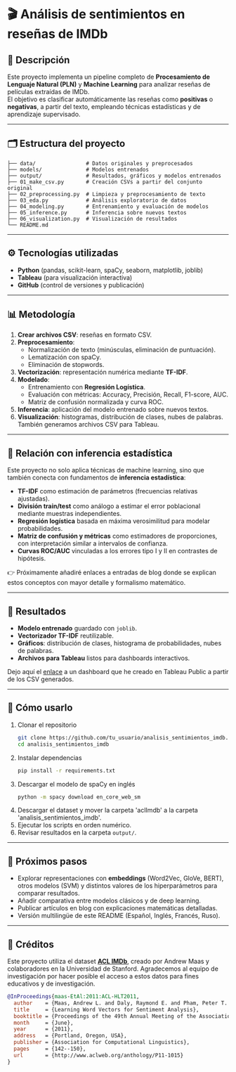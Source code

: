 # 🎬 Análisis de sentimientos en reseñas de IMDb

## 📌 Descripción
Este proyecto implementa un pipeline completo de **Procesamiento de Lenguaje Natural (PLN)** y **Machine Learning** para analizar reseñas de películas extraídas de IMDb.  
El objetivo es clasificar automáticamente las reseñas como **positivas** o **negativas**, a partir del texto, empleando técnicas estadísticas y de aprendizaje supervisado.

---

## 🗂️ Estructura del proyecto

```
├── data/                # Datos originales y preprocesados
├── models/              # Modelos entrenados
├── output/              # Resultados, gráficos y modelos entrenados
├── 01_make_csv.py       # Creación CSVs a partir del conjunto original
├── 02_preprocessing.py  # Limpieza y preprocesamiento de texto
├── 03_eda.py            # Análisis exploratorio de datos
├── 04_modeling.py       # Entrenamiento y evaluación de modelos
├── 05_inference.py      # Inferencia sobre nuevos textos
├── 06_visualization.py  # Visualización de resultados
└── README.md
```

---

## ⚙️ Tecnologías utilizadas
- **Python** (pandas, scikit-learn, spaCy, seaborn, matplotlib, joblib)  
- **Tableau** (para visualización interactiva)  
- **GitHub** (control de versiones y publicación)

---

## 📊 Metodología

1. **Crear archivos CSV**: reseñas en formato CSV.  
2. **Preprocesamiento**:  
   - Normalización de texto (minúsculas, eliminación de puntuación).  
   - Lematización con spaCy.  
   - Eliminación de stopwords.  
3. **Vectorización**: representación numérica mediante **TF-IDF**.  
4. **Modelado**:  
   - Entrenamiento con **Regresión Logística**.  
   - Evaluación con métricas: Accuracy, Precisión, Recall, F1-score, AUC.  
   - Matriz de confusión normalizada y curva ROC.  
5. **Inferencia**: aplicación del modelo entrenado sobre nuevos textos.  
6. **Visualización**: histogramas, distribución de clases, nubes de palabras. También generamos archivos CSV para Tableau.

---

## 📐 Relación con inferencia estadística

Este proyecto no solo aplica técnicas de machine learning, sino que también conecta con fundamentos de **inferencia estadística**:  

- **TF-IDF** como estimación de parámetros (frecuencias relativas ajustadas).  
- **División train/test** como análogo a estimar el error poblacional mediante muestras independientes.  
- **Regresión logística** basada en máxima verosimilitud para modelar probabilidades.  
- **Matriz de confusión y métricas** como estimadores de proporciones, con interpretación similar a intervalos de confianza.  
- **Curvas ROC/AUC** vinculadas a los errores tipo I y II en contrastes de hipótesis.

👉 Próximamente añadiré enlaces a entradas de blog donde se explican estos conceptos con mayor detalle y formalismo matemático.

---

## 📂 Resultados

- **Modelo entrenado** guardado con `joblib`.  
- **Vectorizador TF-IDF** reutilizable.  
- **Gráficos**: distribución de clases, histograma de probabilidades, nubes de palabras.  
- **Archivos para Tableau** listos para dashboards interactivos.

Dejo aquí el [enlace](https://public.tableau.com/views/AnlisisdeReseasenIMDB/Dashboard1?:language=en-US&:sid=&:display_count=n&:origin=viz_share_link) a un dashboard que he creado en Tableau Public a partir de los CSV generados.

---

## 🚀 Cómo usarlo

1. Clonar el repositorio  
   ```bash
   git clone https://github.com/tu_usuario/analisis_sentimientos_imdb.git
   cd analisis_sentimientos_imdb
   ```  
2. Instalar dependencias  
   ```bash
   pip install -r requirements.txt
   ```  
3. Descargar el modelo de spaCy en inglés  
   ```bash
   python -m spacy download en_core_web_sm
   ```  
4. Descargar el dataset y mover la carpeta 'aclImdb' a la carpeta 'analisis_sentimientos_imdb'.
5. Ejecutar los scripts en orden numérico.  
6. Revisar resultados en la carpeta `output/`.

---

## 📌 Próximos pasos
- Explorar representaciones con **embeddings** (Word2Vec, GloVe, BERT), otros modelos (SVM) y distintos valores de los hiperparámetros para comparar resultados.
- Añadir comparativa entre modelos clásicos y de deep learning.  
- Publicar artículos en blog con explicaciones matemáticas detalladas.  
- Versión multilingüe de este README (Español, Inglés, Francés, Ruso).

---

## 🙏 Créditos

Este proyecto utiliza el dataset **[ACL IMDb](https://ai.stanford.edu/~amaas/data/sentiment/)**, creado por Andrew Maas y colaboradores en la Universidad de Stanford. Agradecemos al equipo de investigación por hacer posible el acceso a estos datos para fines educativos y de investigación.

```bibtex
@InProceedings{maas-EtAl:2011:ACL-HLT2011,
  author    = {Maas, Andrew L. and Daly, Raymond E. and Pham, Peter T. and Huang, Dan and Ng, Andrew Y. and Potts, Christopher},
  title     = {Learning Word Vectors for Sentiment Analysis},
  booktitle = {Proceedings of the 49th Annual Meeting of the Association for Computational Linguistics: Human Language Technologies},
  month     = {June},
  year      = {2011},
  address   = {Portland, Oregon, USA},
  publisher = {Association for Computational Linguistics},
  pages     = {142--150},
  url       = {http://www.aclweb.org/anthology/P11-1015}
}
